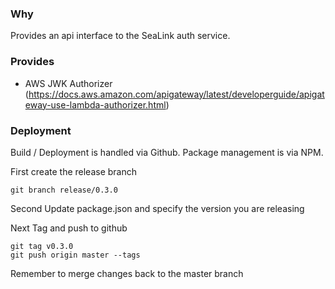 ### Why

Provides an api interface to the SeaLink auth service.

### Provides

- AWS JWK Authorizer (https://docs.aws.amazon.com/apigateway/latest/developerguide/apigateway-use-lambda-authorizer.html)

### Deployment

Build / Deployment is handled via Github.
Package management is via NPM.

First create the release branch

```
git branch release/0.3.0
```

Second Update package.json and specify the version you are releasing

Next Tag and push to github

```
git tag v0.3.0
git push origin master --tags
```

Remember to merge changes back to the master branch

